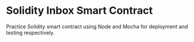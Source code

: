# Solidity Inbox Smart Contract
Practice Solidity smart contract using Node and Mocha for deployment and testing respectively.
